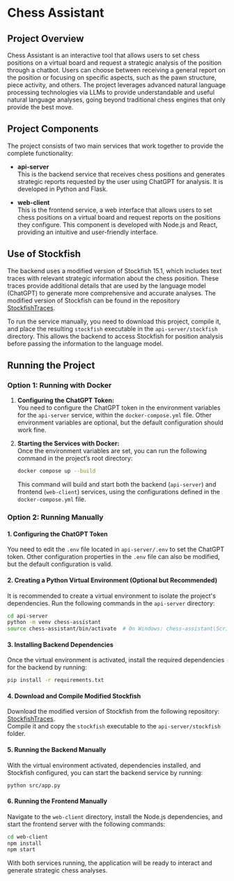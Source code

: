 # Chess Assistant

## Project Overview

Chess Assistant is an interactive tool that allows users to set chess positions on a virtual board and request a strategic analysis of the position through a chatbot. Users can choose between receiving a general report on the position or focusing on specific aspects, such as the pawn structure, piece activity, and others. The project leverages advanced natural language processing technologies via LLMs to provide understandable and useful natural language analyses, going beyond traditional chess engines that only provide the best move.

## Project Components

The project consists of two main services that work together to provide the complete functionality:

- **api-server**  
  This is the backend service that receives chess positions and generates strategic reports requested by the user using ChatGPT for analysis. It is developed in Python and Flask.

- **web-client**  
  This is the frontend service, a web interface that allows users to set chess positions on a virtual board and request reports on the positions they configure. This component is developed with Node.js and React, providing an intuitive and user-friendly interface.

## Use of Stockfish

The backend uses a modified version of Stockfish 15.1, which includes text traces with relevant strategic information about the chess position. These traces provide additional details that are used by the language model (ChatGPT) to generate more comprehensive and accurate analyses. The modified version of Stockfish can be found in the repository [StockfishTraces](https://github.com/pCarmonaa/StockfishTraces).

To run the service manually, you need to download this project, compile it, and place the resulting `stockfish` executable in the `api-server/stockfish` directory. This allows the backend to access Stockfish for position analysis before passing the information to the language model.

## Running the Project

### Option 1: Running with Docker

1. **Configuring the ChatGPT Token:**  
   You need to configure the ChatGPT token in the environment variables for the `api-server` service, within the `docker-compose.yml` file. Other environment variables are optional, but the default configuration should work fine.

2. **Starting the Services with Docker:**  
   Once the environment variables are set, you can run the following command in the project’s root directory:
   ```bash
   docker compose up --build
   ```
   This command will build and start both the backend (`api-server`) and frontend (`web-client`) services, using the configurations defined in the `docker-compose.yml` file.

### Option 2: Running Manually

#### 1. Configuring the ChatGPT Token  
   You need to edit the `.env` file located in `api-server/.env` to set the ChatGPT token. Other configuration properties in the `.env` file can also be modified, but the default configuration is valid.

#### 2. Creating a Python Virtual Environment (Optional but Recommended)  
   It is recommended to create a virtual environment to isolate the project's dependencies. Run the following commands in the `api-server` directory:

   ```bash
   cd api-server
   python -m venv chess-assistant
   source chess-assistant/bin/activate  # On Windows: chess-assistant\Scripts\activate
   ```

#### 3. Installing Backend Dependencies  
   Once the virtual environment is activated, install the required dependencies for the backend by running:
   ```bash
   pip install -r requirements.txt
   ```

#### 4. Download and Compile Modified Stockfish  
   Download the modified version of Stockfish from the following repository:  
   [StockfishTraces](https://github.com/pCarmonaa/StockfishTraces).  
   Compile it and copy the `stockfish` executable to the `api-server/stockfish` folder.

#### 5. Running the Backend Manually  
   With the virtual environment activated, dependencies installed, and Stockfish configured, you can start the backend service by running:
   ```bash
   python src/app.py
   ```

#### 6. Running the Frontend Manually  
   Navigate to the `web-client` directory, install the Node.js dependencies, and start the frontend server with the following commands:

   ```bash
   cd web-client
   npm install
   npm start
   ```

With both services running, the application will be ready to interact and generate strategic chess analyses.
